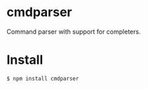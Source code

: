 
# cmdparser

Command parser with support for completers.

# Install

```bash
$ npm install cmdparser
```